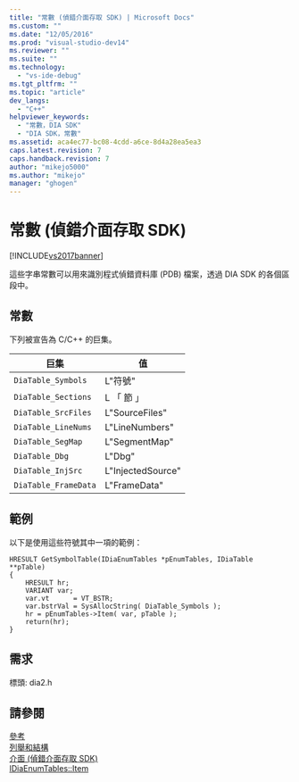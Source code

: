 ```yaml
---
title: "常數 (偵錯介面存取 SDK) | Microsoft Docs"
ms.custom: ""
ms.date: "12/05/2016"
ms.prod: "visual-studio-dev14"
ms.reviewer: ""
ms.suite: ""
ms.technology: 
  - "vs-ide-debug"
ms.tgt_pltfrm: ""
ms.topic: "article"
dev_langs: 
  - "C++"
helpviewer_keywords: 
  - "常數，DIA SDK"
  - "DIA SDK，常數"
ms.assetid: aca4ec77-bc08-4cdd-a6ce-8d4a28ea5ea3
caps.latest.revision: 7
caps.handback.revision: 7
author: "mikejo5000"
ms.author: "mikejo"
manager: "ghogen"
---
```

# 常數 (偵錯介面存取 SDK)
[!INCLUDE[vs2017banner](../../code-quality/includes/vs2017banner.md)]

這些字串常數可以用來識別程式偵錯資料庫 \(PDB\) 檔案，透過 DIA SDK 的各個區段中。  
  
## 常數  
 下列被宣告為 C\/C\+\+ 的巨集。  
  
|巨集|值|  
|--------|-------|  
|`DiaTable_Symbols`|L"符號"|  
|`DiaTable_Sections`|L 「 節 」|  
|`DiaTable_SrcFiles`|L"SourceFiles"|  
|`DiaTable_LineNums`|L"LineNumbers"|  
|`DiaTable_SegMap`|L"SegmentMap"|  
|`DiaTable_Dbg`|L"Dbg"|  
|`DiaTable_InjSrc`|L"InjectedSource"|  
|`DiaTable_FrameData`|L"FrameData"|  
  
## 範例  
 以下是使用這些符號其中一項的範例：  
  
```cpp#  
HRESULT GetSymbolTable(IDiaEnumTables *pEnumTables, IDiaTable **pTable)  
{  
    HRESULT hr;  
    VARIANT var;  
    var.vt      = VT_BSTR;  
    var.bstrVal = SysAllocString( DiaTable_Symbols );  
    hr = pEnumTables->Item( var, pTable );  
    return(hr);  
}  
```  
  
## 需求  
 標頭: dia2.h  
  
## 請參閱  
 [參考](../../debugger/debug-interface-access/debug-interface-access-sdk-reference.md)   
 [列舉和結構](../../debugger/debug-interface-access/enumerations-and-structures.md)   
 [介面 \(偵錯介面存取 SDK\)](../../debugger/debug-interface-access/interfaces-debug-interface-access-sdk.md)   
 [IDiaEnumTables::Item](../../debugger/debug-interface-access/idiaenumtables-item.md)